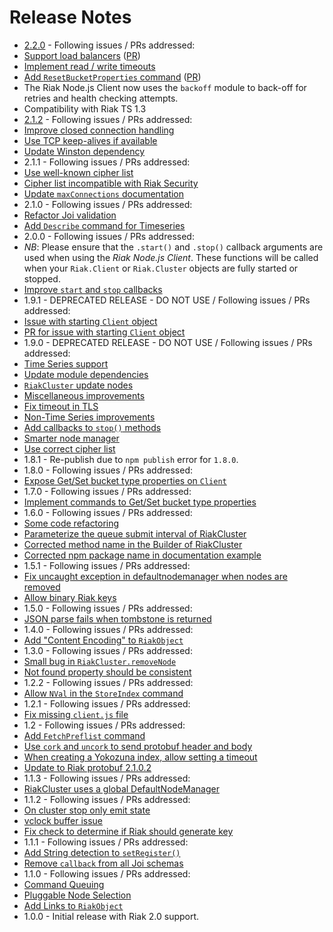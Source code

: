 Release Notes
=============

* [2.2.0](https://github.com/basho/riak-nodejs-client/issues?q=milestone%3Ariak-nodejs-client-2.2.0) - Following issues / PRs addressed:
 * [Support load balancers](https://github.com/basho/riak-nodejs-client/issues/151) ([PR](https://github.com/basho/riak-nodejs-client/pull/152))
 * [Implement read / write timeouts](https://github.com/basho/riak-nodejs-client/pull/145)
 * [Add `ResetBucketProperties` command](https://github.com/basho/riak-nodejs-client/issues/142) ([PR](https://github.com/basho/riak-nodejs-client/pull/143))
 * The Riak Node.js Client now uses the `backoff` module to back-off for retries and health checking attempts.
 * Compatibility with Riak TS 1.3
* [2.1.2](https://github.com/basho/riak-nodejs-client/issues?q=milestone%3Ariak-nodejs-client-2.1.2) - Following issues / PRs addressed:
 * [Improve closed connection handling](https://github.com/basho/riak-nodejs-client/pull/139)
 * [Use TCP keep-alives if available](https://github.com/basho/riak-nodejs-client/issues/141)
 * [Update Winston dependency](https://github.com/basho/riak-nodejs-client/issues/132)
* 2.1.1 - Following issues / PRs addressed:
 * [Use well-known cipher list](https://github.com/basho/riak-nodejs-client/issues/126)
 * [Cipher list incompatible with Riak Security](https://github.com/basho/riak-nodejs-client/issues/104)
 * [Update `maxConnections` documentation](https://github.com/basho/riak-nodejs-client/issues/122)
* 2.1.0 - Following issues / PRs addressed:
 * [Refactor Joi validation](https://github.com/basho/riak-nodejs-client/pull/124)
 * [Add `Describe` command for Timeseries](https://github.com/basho/riak-nodejs-client/pull/123)
* 2.0.0 - Following issues / PRs addressed:
 * _NB_: Please ensure that the `.start()` and `.stop()` callback arguments are
 used when using the *Riak Node.js Client*. These functions will be called when
 your `Riak.Client` or `Riak.Cluster` objects are fully started or stopped.
 * [Improve `start` and `stop` callbacks](https://github.com/basho/riak-nodejs-client/pull/120)
* 1.9.1 - DEPRECATED RELEASE - DO NOT USE / Following issues / PRs addressed:
 * [Issue with starting `Client` object](https://github.com/basho/riak-nodejs-client/issues/118)
 * [PR for issue with starting `Client` object](https://github.com/basho/riak-nodejs-client/issues/119)
* 1.9.0 - DEPRECATED RELEASE - DO NOT USE / Following issues / PRs addressed:
 * [Time Series support](https://github.com/basho/riak-nodejs-client/pull/116)
 * [Update module dependencies](https://github.com/basho/riak-nodejs-client/issues/115)
 * [`RiakCluster` update nodes](https://github.com/basho/riak-nodejs-client/issues/114)
 * [Miscellaneous improvements](https://github.com/basho/riak-nodejs-client/issues/113)
 * [Fix timeout in TLS](https://github.com/basho/riak-nodejs-client/issues/112)
 * [Non-Time Series improvements](https://github.com/basho/riak-nodejs-client/issues/111)
 * [Add callbacks to `stop()` methods](https://github.com/basho/riak-nodejs-client/issues/110)
 * [Smarter node manager](https://github.com/basho/riak-nodejs-client/issues/110)
 * [Use correct cipher list](https://github.com/basho/riak-nodejs-client/issues/104)
* 1.8.1 - Re-publish due to `npm publish` error for `1.8.0`.
* 1.8.0 - Following issues / PRs addressed:
 * [Expose Get/Set bucket type properties on `Client`](https://github.com/basho/riak-nodejs-client/pull/103)
* 1.7.0 - Following issues / PRs addressed:
 * [Implement commands to Get/Set bucket type properties](https://github.com/basho/riak-nodejs-client/pull/98)
* 1.6.0 - Following issues / PRs addressed:
 * [Some code refactoring](https://github.com/basho/riak-nodejs-client/pull/97)
 * [Parameterize the queue submit interval of RiakCluster](https://github.com/basho/riak-nodejs-client/pull/96)
 * [Corrected method name in the Builder of RiakCluster](https://github.com/basho/riak-nodejs-client/pull/92)
 * [Corrected npm package name in documentation example](https://github.com/basho/riak-nodejs-client/pull/90)
* 1.5.1 - Following issues / PRs addressed:
 * [Fix uncaught exception in defaultnodemanager when nodes are removed](https://github.com/basho/riak-nodejs-client/pull/89)
 * [Allow binary Riak keys](https://github.com/basho/riak-nodejs-client/pull/87)
* 1.5.0 - Following issues / PRs addressed:
 * [JSON parse fails when tombstone is returned](https://github.com/basho/riak-nodejs-client/issues/74)
* 1.4.0 - Following issues / PRs addressed:
 * [Add "Content Encoding" to `RiakObject`](https://github.com/basho/riak-nodejs-client/pull/71)
* 1.3.0 - Following issues / PRs addressed:
 * [Small bug in `RiakCluster.removeNode`](https://github.com/basho/riak-nodejs-client/issues/68)
 * [Not found property should be consistent](https://github.com/basho/riak-nodejs-client/issues/65)
* 1.2.2 - Following issues / PRs addressed:
 * [Allow `NVal` in the `StoreIndex` command](https://github.com/basho/riak-nodejs-client/issues/60)
* 1.2.1 - Following issues / PRs addressed:
 * [Fix missing `client.js` file](https://github.com/basho/riak-nodejs-client/issues/59)
* 1.2 - Following issues / PRs addressed:
 * [Add `FetchPreflist` command](https://github.com/basho/riak-nodejs-client/pull/58)
 * [Use `cork` and `uncork` to send protobuf header and body](https://github.com/basho/riak-nodejs-client/pull/57)
 * [When creating a Yokozuna index, allow setting a timeout](https://github.com/basho/riak-nodejs-client/pull/55)
 * [Update to Riak protobuf 2.1.0.2](https://github.com/basho/riak-nodejs-client/pull/54)
* 1.1.3 - Following issues / PRs addressed:
 * [RiakCluster uses a global DefaultNodeManager](https://github.com/basho/riak-nodejs-client/issues/49)
* 1.1.2 - Following issues / PRs addressed:
 * [On cluster stop only emit state](https://github.com/basho/riak-nodejs-client/pull/46)
 * [vclock buffer issue](https://github.com/basho/riak-nodejs-client/issues/45)
 * [Fix check to determine if Riak should generate key](https://github.com/basho/riak-nodejs-client/pull/44)
* 1.1.1 - Following issues / PRs addressed:
 * [Add String detection to `setRegister()`](https://github.com/basho/riak-nodejs-client/pull/41)
 * [Remove `callback` from all Joi schemas](https://github.com/basho/riak-nodejs-client/pull/40)
* 1.1.0 - Following issues / PRs addressed:
 * [Command Queuing](https://github.com/basho/riak-nodejs-client/pull/38)
 * [Pluggable Node Selection](https://github.com/basho/riak-nodejs-client/pull/37)
 * [Add Links to `RiakObject`](https://github.com/basho/riak-nodejs-client/pull/35)
* 1.0.0 - Initial release with Riak 2.0 support.
